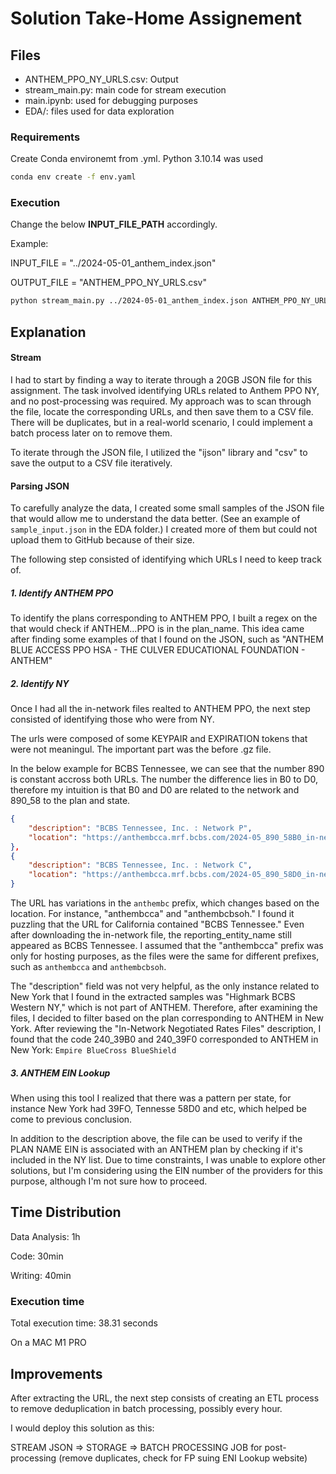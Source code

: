 
# Solution Take-Home Assignement

## Files
- ANTHEM_PPO_NY_URLS.csv: Output
- stream_main.py: main code for stream execution
- main.ipynb: used for debugging purposes
- EDA/: files used for data exploration

### Requirements
Create Conda environemt from .yml. Python 3.10.14 was used
```bash
conda env create -f env.yaml
```
### Execution

Change the below **INPUT_FILE_PATH** accordingly.

Example:

INPUT_FILE = "../2024-05-01_anthem_index.json"

OUTPUT_FILE = "ANTHEM_PPO_NY_URLS.csv"

```bash
python stream_main.py ../2024-05-01_anthem_index.json ANTHEM_PPO_NY_URLS.csv
```


## Explanation

#### Stream
I had to start by finding a way to iterate through a 20GB JSON file for this assignment. The task involved identifying URLs related to Anthem PPO NY, and no post-processing was required. My approach was to scan through the file, locate the corresponding URLs, and then save them to a CSV file. There will be duplicates, but in a real-world scenario, I could implement a batch process later on to remove them.

To iterate through the JSON file, I utilized the "ijson" library and "csv" to save the output to a CSV file iteratively.

#### Parsing JSON

To carefully analyze the data, I created some small samples of the JSON file that would allow me to understand the data better. (See an example of `sample_input.json` in the EDA folder.) I created more of them but could not upload them to GitHub because of their size.

The following step consisted of identifying which URLs I need to keep track of.

##### 1. Identify ANTHEM PPO

To identify the plans corresponding to ANTHEM PPO, I built a regex on the that would check if ANTHEM...PPO is in the plan_name. This idea came after finding some examples of that I found on the JSON, such as "ANTHEM BLUE ACCESS PPO HSA - THE CULVER EDUCATIONAL FOUNDATION - ANTHEM"


##### 2. Identify NY

Once I had all the in-network files realted to ANTHEM PPO, the next step consisted of identifying those who were from NY.


The urls were composed of some KEYPAIR and EXPIRATION tokens that were not meaningul. The important part was the before .gz file.

In the below example for BCBS Tennessee, we can see that the number 890 is constant accross both URLs. The number the difference lies in B0 to D0, therefore my intuition is that B0 and D0 are related to the network and 890_58 to the plan and state.
```json
{
    "description": "BCBS Tennessee, Inc. : Network P",
    "location": "https://anthembcca.mrf.bcbs.com/2024-05_890_58B0_in-network-rates_52_of_60.json.gz"
},
{
    "description": "BCBS Tennessee, Inc. : Network C",
    "location": "https://anthembcca.mrf.bcbs.com/2024-05_890_58D0_in-network-rates_33_of_60.json.gz"
}
```
The URL has variations in the `anthembc` prefix, which changes based on the location. For instance, "anthembcca" and "anthembcbsoh." I found it puzzling that the URL for California contained "BCBS Tennessee." Even after downloading the in-network file, the reporting_entity_name still appeared as BCBS Tennessee. I assumed that the "anthembcca" prefix was only for hosting purposes, as the files were the same for different prefixes, such as `anthembcca` and `anthembcbsoh`.

The "description" field was not very helpful, as the only instance related to New York that I found in the extracted samples was "Highmark BCBS Western NY," which is not part of ANTHEM. Therefore, after examining the files, I decided to filter based on the plan corresponding to ANTHEM in New York. After reviewing the "In-Network Negotiated Rates Files" description, I found that the code 240_39B0 and 240_39F0 corresponded to ANTHEM in New York: `Empire BlueCross BlueShield`


##### 3. ANTHEM EIN Lookup

When using this tool I realized that there was a pattern per state, for instance New York had 39FO, Tennesse 58D0 and etc, which helped be come to previous conclusion.

In addition to the description above, the file can be used to verify if the PLAN NAME EIN is associated with an ANTHEM plan by checking if it's included in the NY list. Due to time constraints, I was unable to explore other solutions, but I'm considering using the EIN number of the providers for this purpose, although I'm not sure how to proceed.

## Time Distribution
Data Analysis: 1h

Code: 30min

Writing: 40min

### Execution time 

Total execution time: 38.31 seconds

On a MAC M1 PRO

## Improvements
After extracting the URL, the next step consists of creating an ETL process to remove deduplication in batch processing, possibly every hour. 

I would deploy this solution as this:

 STREAM JSON => STORAGE => BATCH PROCESSING JOB for post-processing (remove duplicates, check for FP suing ENI Lookup website)
